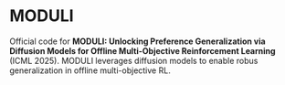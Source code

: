 # MODULI
Official code for **MODULI: Unlocking Preference Generalization via Diffusion Models for Offline Multi-Objective Reinforcement Learning** (ICML 2025). MODULI leverages diffusion models to enable robus generalization in offline multi-objective RL.
